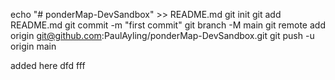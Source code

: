 echo "# ponderMap-DevSandbox" >> README.md
git init
git add README.md
git commit -m "first commit"
git branch -M main
git remote add origin git@github.com:PaulAyling/ponderMap-DevSandbox.git
git push -u origin main


added here dfd fff